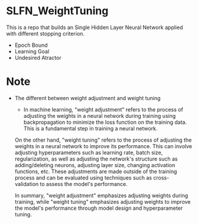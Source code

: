 # SLFN_WeightTuning
This is a repo that builds an Single Hidden Layer Neural Network applied with different stopping criterion.
* Epoch Bound
* Learning Goal
* Undesired Atractor

# Note
* The different between weight adjustment and weight tuning
  * In machine learning, "weight adjustment" refers to the process of adjusting the weights in a neural network during training using backpropagation to minimize the loss function on the training data. This is a fundamental step in training a neural network.
  
  On the other hand, "weight tuning" refers to the process of adjusting the weights in a neural network to improve its performance. This can involve adjusting hyperparameters such as learning rate, batch size, regularization, as well as adjusting the network's structure such as adding/deleting neurons, adjusting layer size, changing activation functions, etc. These adjustments are made outside of the training process and can be evaluated using techniques such as cross-validation to assess the model's performance.
  
  In summary, "weight adjustment" emphasizes adjusting weights during training, while "weight tuning" emphasizes adjusting weights to improve the model's performance through model design and hyperparameter tuning.
